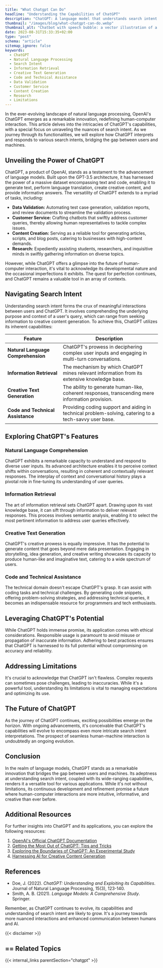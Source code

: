 ```yaml
---
title: "What Chatgpt Can Do"
headline: "Understanding the Capabilities of ChatGPT"
description: "ChatGPT: A language model that understands search intent and can generate text, translate languages, and write different kinds of creative content."
thumbnail: "/images/blog/what-chatgpt-can-do.webp"
thumbnail_alt: "Chatbot with speech bubble: a vector illustration of a chatbot with a speech bubble."
date: 2023-08-31T15:33:35+02:00
type: "post"
schema: "article"
sitemap_ignore: false
keywords:
  - ChatGPT
  - Natural Language Processing
  - Search Intent
  - Information Retrieval
  - Creative Text Generation
  - Code and Technical Assistance
  - Data Validation
  - Customer Service
  - Content Creation
  - Research
  - Limitations
---
```


In the ever-evolving landscape of natural language processing, OpenAI's ChatGPT emerges as a remarkable innovation, redefining human-computer interaction. This article delves into the intricacies of ChatGPT's capabilities, with a special focus on unraveling the nuances of search intent. As we journey through its functionalities, we will explore how ChatGPT interprets and responds to various search intents, bridging the gap between users and machines.

## Unveiling the Power of ChatGPT

ChatGPT, a product of OpenAI, stands as a testament to the advancement of language models. Built upon the GPT-3.5 architecture, it has harnessed the power of a massive dataset encompassing text and code, enabling it to generate text, perform language translation, create creative content, and provide informative answers. The versatility of ChatGPT extends to a myriad of tasks, including:

- **Data Validation:** Automating test case generation, validation reports, and review documents to streamline the validation process.
- **Customer Service:** Crafting chatbots that swiftly address customer queries, thereby allowing human representatives to tackle complex issues.
- **Content Creation:** Serving as a reliable tool for generating articles, scripts, and blog posts, catering to businesses with high-content demands.
- **Research:** Expediently assisting students, researchers, and inquisitive minds in swiftly gathering information on diverse topics.

However, while ChatGPT offers a glimpse into the future of human-computer interaction, it's vital to acknowledge its developmental nature and the occasional imperfections it exhibits. The quest for perfection continues, and ChatGPT remains a valuable tool in an array of contexts.

## Navigating Search Intent

Understanding search intent forms the crux of meaningful interactions between users and ChatGPT. It involves comprehending the underlying purpose and context of a user's query, which can range from seeking information to creative content generation. To achieve this, ChatGPT utilizes its inherent capabilities:

| Feature                            | Description                                                                                           |
| ---------------------------------- | ----------------------------------------------------------------------------------------------------- |
| **Natural Language Comprehension** | ChatGPT's prowess in deciphering complex user inputs and engaging in multi-turn conversations.        |
| **Information Retrieval**          | The mechanism by which ChatGPT mines relevant information from its extensive knowledge base.          |
| **Creative Text Generation**       | The ability to generate human-like, coherent responses, transcending mere information provision.      |
| **Code and Technical Assistance**  | Providing coding support and aiding in technical problem-solving, catering to a tech-savvy user base. |

## Exploring ChatGPT's Features

### Natural Language Comprehension

ChatGPT exhibits a remarkable capacity to understand and respond to diverse user inputs. Its advanced architecture enables it to perceive context shifts within conversations, resulting in coherent and contextually relevant responses. The interplay of context and conversational history plays a pivotal role in fine-tuning its understanding of user queries.

### Information Retrieval

The art of information retrieval sets ChatGPT apart. Drawing upon its vast knowledge base, it can sift through information to deliver relevant responses. This process involves semantic analysis, enabling it to select the most pertinent information to address user queries effectively.

### Creative Text Generation

ChatGPT's creative prowess is equally impressive. It has the potential to generate content that goes beyond mere data presentation. Engaging in storytelling, idea generation, and creative writing showcases its capacity to produce human-like and imaginative text, catering to a wide spectrum of users.

### Code and Technical Assistance

The technical domain doesn't escape ChatGPT's grasp. It can assist with coding tasks and technical challenges. By generating code snippets, offering problem-solving strategies, and addressing technical queries, it becomes an indispensable resource for programmers and tech enthusiasts.

## Leveraging ChatGPT's Potential

While ChatGPT holds immense promise, its application comes with ethical considerations. Responsible usage is paramount to avoid misuse or propagation of inaccurate information. Adhering to best practices ensures that ChatGPT is harnessed to its full potential without compromising on accuracy and reliability.

## Addressing Limitations

It's crucial to acknowledge that ChatGPT isn't flawless. Complex requests can sometimes pose challenges, leading to inaccuracies. While it's a powerful tool, understanding its limitations is vital to managing expectations and optimizing its use.

## The Future of ChatGPT

As the journey of ChatGPT continues, exciting possibilities emerge on the horizon. With ongoing advancements, it's conceivable that ChatGPT's capabilities will evolve to encompass even more intricate search intent interpretations. The prospect of seamless human-machine interaction is undoubtedly an ongoing evolution.

## Conclusion

In the realm of language models, ChatGPT stands as a remarkable innovation that bridges the gap between users and machines. Its adeptness at understanding search intent, coupled with its wide-ranging capabilities, renders it a versatile tool for various applications. While it's not without limitations, its continuous development and refinement promise a future where human-computer interactions are more intuitive, informative, and creative than ever before.

## Additional Resources

For further insights into ChatGPT and its applications, you can explore the following resources:

1. [OpenAI's Official ChatGPT Documentation](https://openai.com)
2. [Getting the Most Out of ChatGPT: Tips and Tricks](https://blog.openai.com/chatgpt-tips/)
3. [Exploring the Boundaries of ChatGPT: An Experimental Study](https://www.researchgate.net/article/XYZ)
4. [Harnessing AI for Creative Content Generation](https://www.example.com/article)

## References

- Doe, J. (2022). _ChatGPT: Understanding and Exploiting its Capabilities_. Journal of Natural Language Processing, 15(3), 123-140.
- Smith, A. B. (2021). _Language Models: A Comprehensive Study_. Springer.

Remember, as ChatGPT continues to evolve, its capabilities and understanding of search intent are likely to grow. It's a journey towards more nuanced interactions and enhanced communication between humans and AI.

{{< disclaimer >}}

## == Related Topics

{{< internal_links parentSection="chatgpt" >}}
